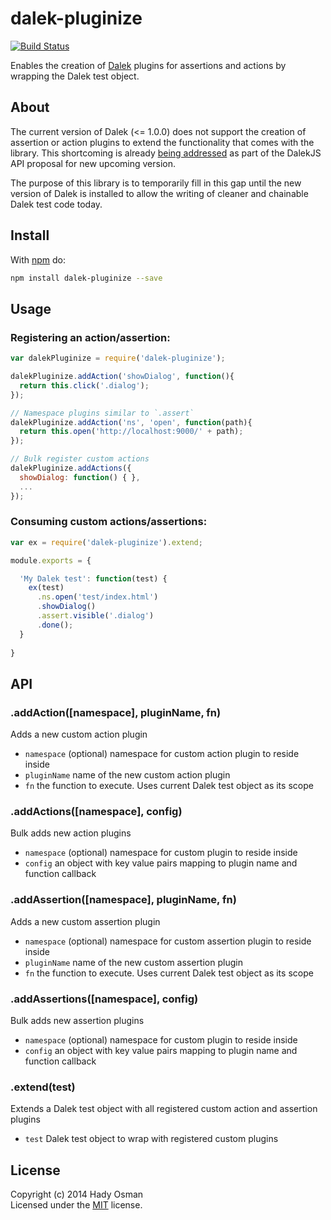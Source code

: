 # dalek-pluginize

[![Build Status](https://travis-ci.org/hadynz/dalek-pluginize.svg)](https://travis-ci.org/hadynz/dalek-pluginize)

Enables the creation of [Dalek][dalekjs] plugins for assertions and actions by wrapping the Dalek test object.

## About

The current version of Dalek (<= 1.0.0) does not support the creation of assertion or action plugins to extend
the functionality that comes with the library. This shortcoming is already [being addressed][proposal] as part of
the DalekJS API proposal for new upcoming version.

The purpose of this library is to temporarily fill in this gap until the new version of Dalek is installed to allow
the writing of cleaner and chainable Dalek test code today.

## Install

With [npm](http://npmjs.org) do:

```bash
npm install dalek-pluginize --save
```

## Usage

### Registering an action/assertion:

```js
var dalekPluginize = require('dalek-pluginize');

dalekPluginize.addAction('showDialog', function(){
  return this.click('.dialog');
});

// Namespace plugins similar to `.assert`
dalekPluginize.addAction('ns', 'open', function(path){
  return this.open('http://localhost:9000/' + path);
});

// Bulk register custom actions
dalekPluginize.addActions({
  showDialog: function() { },
  ...
});

```

### Consuming custom actions/assertions:

```js
var ex = require('dalek-pluginize').extend;

module.exports = {

  'My Dalek test': function(test) {
    ex(test)
      .ns.open('test/index.html')
      .showDialog()
      .assert.visible('.dialog')
      .done();
  }
  
}
```

## API

### .addAction([namespace], pluginName, fn)

Adds a new custom action plugin

* `namespace` (optional) namespace for custom action plugin to reside inside
* `pluginName` name of the new custom action plugin
* `fn` the function to execute. Uses current Dalek test object as its scope

### .addActions([namespace], config)

Bulk adds new action plugins

* `namespace` (optional) namespace for custom plugin to reside inside
* `config` an object with key value pairs mapping to plugin name and function callback

### .addAssertion([namespace], pluginName, fn)

Adds a new custom assertion plugin

* `namespace` (optional) namespace for custom assertion plugin to reside inside
* `pluginName` name of the new custom assertion plugin
* `fn` the function to execute. Uses current Dalek test object as its scope

### .addAssertions([namespace], config)

Bulk adds new assertion plugins

* `namespace` (optional) namespace for custom plugin to reside inside
* `config` an object with key value pairs mapping to plugin name and function callback

### .extend(test)

Extends a Dalek test object with all registered custom action and assertion plugins

* `test` Dalek test object to wrap with registered custom plugins

## License

Copyright (c) 2014 Hady Osman   
Licensed under the [MIT][license] license.

[dalekjs]: http://dalekjs.com
[proposal]: https://github.com/rodneyrehm/dalek-api#registering-an-action
[license]: https://github.com/hadynz/dalek-pluginize/blob/master/README.md
